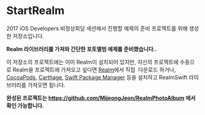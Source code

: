 # StartRealm
2017 iOS Developers 비정상회담 세션에서 진행할 예제의 준비 프로젝트를 위해 생성한 저장소입니다.  

**Realm 라이브러리를 가져와 간단한 포토앨범 예제를 준비했습니다..**  
  

이 저장소의 프로젝트에는 이미 Realm이 설치되어 있지만, 자신의 프로젝트에 수동으로 Realm을 프로젝트에 가져오고 싶다면 [Realm](https://realm.io/kr/products/realm-mobile-database/)에서 직접  다운로드 하거나, [CocoaPods](https://guides.cocoapods.org/using/getting-started.html), [Carthage](https://github.com/Carthage/Carthage), [Swift Package Manager](https://swift.org/package-manager/) 등을 설치하고 RealmSwift 라이브러리를 가져오면 됩니다.



**완성된 프로젝트는 https://github.com/MijeongJeon/RealmPhotoAlbum 에서 확인 가능합니다.** 
